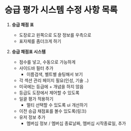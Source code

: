 # 승급 평가 시스템 수정 사항 목록

1. **승급 채점 표**
   - 도장로고 왼쪽으로 도장 정보를 우측으로
   - 표자체를 좀더크게 하기

2. **승급 채점표 시스템**
   - 점수를 넣고, 수동으로 가능하게
   - 사이드바 필터 추가
     - 이름검색, 벨트별 솔팅해서 보기
   - 각 섹션 관리 페이지 필요(인성, 기술 ..)
   - 미국에는 등급에 + 개념을 하지 않음
   - 등급도 도장에서 제어할 수 있도록
   - 일괄 평가 적용하기
     - 멀티 선택할 수 있도록 ui 개선하기
   - 이전 승급 채점표를 볼수 있도록(링크)
   - 유저 정보 추가
     - 멤버십 정보 / 멤버십 종료날짜, 멤버십 시작종료일, 추가
